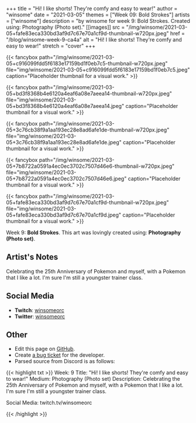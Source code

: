 +++
title =       "Hi! I like shorts! They're comfy and easy to wear!"
author =      "winsome"
date =        "2021-03-05"
themes =      ["Week 09: Bold Strokes"]
artists =     ["winsome"]
description = "by winsome for week 9: Bold Strokes. Created using: Photography (Photo set)."
[[images]]
              src = "/img/winsome/2021-03-05+fafe83eca330bd3af9d7c67e70a1cf9d-thumbnail-w720px.jpeg"
              href = "/blog/winsome-week-9-ca4a"
              alt = "Hi! I like shorts! They're comfy and easy to wear!"
              stretch = "cover"
+++


{{< fancybox path="/img/winsome/2021-03-05+c916099fdd5f6183e17159bd1f0eb7c5-thumbnail-w720px.jpeg" file="img/winsome/2021-03-05+c916099fdd5f6183e17159bd1f0eb7c5.jpeg" caption="Placeholder thumbnail for a visual work." >}}

{{< fancybox path="/img/winsome/2021-03-05+bd3f8368b4e6120a4eaf6a08e7aeea14-thumbnail-w720px.jpeg" file="img/winsome/2021-03-05+bd3f8368b4e6120a4eaf6a08e7aeea14.jpeg" caption="Placeholder thumbnail for a visual work." >}}

{{< fancybox path="/img/winsome/2021-03-05+3c76cb38f9a1aa193ec28e8ad6afe1de-thumbnail-w720px.jpeg" file="img/winsome/2021-03-05+3c76cb38f9a1aa193ec28e8ad6afe1de.jpeg" caption="Placeholder thumbnail for a visual work." >}}

{{< fancybox path="/img/winsome/2021-03-05+7b8722a0591a4ec0ec3702c7507d46e6-thumbnail-w720px.jpeg" file="img/winsome/2021-03-05+7b8722a0591a4ec0ec3702c7507d46e6.jpeg" caption="Placeholder thumbnail for a visual work." >}}

{{< fancybox path="/img/winsome/2021-03-05+fafe83eca330bd3af9d7c67e70a1cf9d-thumbnail-w720px.jpeg" file="img/winsome/2021-03-05+fafe83eca330bd3af9d7c67e70a1cf9d.jpeg" caption="Placeholder thumbnail for a visual work." >}}


Week 9: **Bold Strokes**. This art was lovingly created using: **Photography (Photo set)**.

## Artist's Notes

Celebrating the 25th Anniversary of Pokemon and myself, with a Pokemon that I like a lot. I'm sure I'm still a youngster trainer class.

## Social Media

- **Twitch**: <a href='https://twitch.tv/winsomeorc' target='_blank'>winsomeorc</a>
- **Twitter**: <a href='https://twitter.com/winsomeorc' target='_blank'>winsomeorc</a>

## Other

- Edit this page on [GitHub](https://github.com/teaminkling/web-refresh/edit/main/content/blog/winsome-week-9-ca4a.md).
- Create [a bug ticket](https://github.com/teaminkling/web-refresh/issues/new?assignees=&labels=bug&template=problem-report.md&title=) for the developer.
- Parsed source from Discord is as follows:

{{< highlight txt >}}
Week: 9
Title:  "Hi! I like shorts! They're comfy and easy to wear!"
Medium:  Photography (Photo set)
Description: 
Celebrating the 25th Anniversary of Pokemon and myself, with a Pokemon that I like a lot. I'm sure I'm still a youngster trainer class.

Social Media: twitch.tv/winsomeorc








{{< /highlight >}}